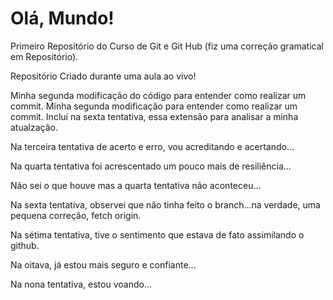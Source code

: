 # Olá, Mundo!
 Primeiro Repositório do Curso de Git e Git Hub (fiz uma correção gramatical em Repositório).

Repositório Criado durante uma aula ao vivo!

Minha segunda modificação do código para entender como realizar um commit.
Minha segunda modificação para entender como realizar um commit. Incluí na sexta tentativa, essa extensão para analisar a minha atualzação.

Na terceira tentativa de acerto e erro, vou acreditando e acertando...

Na quarta tentativa foi acrescentado um pouco mais de resiliência...

Não sei o que houve mas a quarta tentativa não aconteceu...

Na sexta tentativa, observei que não tinha feito o branch...na verdade, uma pequena correção, fetch origin.

Na sétima tentativa, tive o sentimento que estava de fato assimilando o github.

Na oitava, já estou mais seguro e confiante...

Na nona tentativa, estou voando...